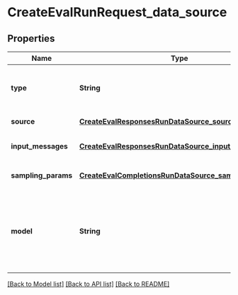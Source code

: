 # CreateEvalRunRequest_data_source
## Properties

| Name | Type | Description | Notes |
|------------ | ------------- | ------------- | -------------|
| **type** | **String** | The type of data source. Always &#x60;jsonl&#x60;. | [default to jsonl] |
| **source** | [**CreateEvalResponsesRunDataSource_source**](CreateEvalResponsesRunDataSource_source.md) |  | [default to null] |
| **input\_messages** | [**CreateEvalResponsesRunDataSource_input_messages**](CreateEvalResponsesRunDataSource_input_messages.md) |  | [optional] [default to null] |
| **sampling\_params** | [**CreateEvalCompletionsRunDataSource_sampling_params**](CreateEvalCompletionsRunDataSource_sampling_params.md) |  | [optional] [default to null] |
| **model** | **String** | The name of the model to use for generating completions (e.g. \&quot;o3-mini\&quot;). | [optional] [default to null] |

[[Back to Model list]](../README.md#documentation-for-models) [[Back to API list]](../README.md#documentation-for-api-endpoints) [[Back to README]](../README.md)

